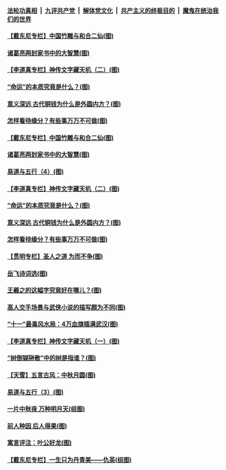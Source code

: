 

####  [法轮功真相](../../../../basic/blob/master/README.md?t=10081902) &nbsp;|&nbsp; [九评共产党](../../../../9ping.md/blob/master/README.md?t=10081902) &nbsp;|&nbsp; [解体党文化](../../../../jtdwh.md/blob/master/README.md?t=10081902)  &nbsp;|&nbsp; [共产主义的终极目的](../../../../gczydzjmd.md/blob/master/README.md?t=10081902) &nbsp;|&nbsp; [魔鬼在统治我们的世界](../../../../mgztzwmdsj.md/blob/master/README.md?t=10081902) 

#### [【戴东尼专栏】中国竹雕与和合二仙(图)](../pages/p7/942487.md?t=10081902) 

#### [诸葛亮两封家书中的大智慧(图)](../pages/p7/948381.md?t=10081902) 

#### [【李道真专栏】神传文字藏天机（二）(图)](../pages/p7/948165.md?t=10081902) 

#### [“命运”的本质究竟是什么？(图)](../pages/p7/948374.md?t=10081902) 

#### [意义深远 古代铜钱为什么是外圆内方？(图)](../pages/p7/948341.md?t=10081902) 

#### [怎样看待缘分？有些事万万不可做(图)](../pages/p7/948326.md?t=10081902) 

#### [【戴东尼专栏】中国竹雕与和合二仙(图)](../pages/p7/942487.md?t=10081902) 

#### [诸葛亮两封家书中的大智慧(图)](../pages/p7/948381.md?t=10081902) 

#### [易道与五行（4）(图)](../pages/p7/948370.md?t=10081902) 

#### [【李道真专栏】神传文字藏天机（二）(图)](../pages/p7/948165.md?t=10081902) 

#### [“命运”的本质究竟是什么？(图)](../pages/p7/948374.md?t=10081902) 

#### [意义深远 古代铜钱为什么是外圆内方？(图)](../pages/p7/948341.md?t=10081902) 

#### [怎样看待缘分？有些事万万不可做(图)](../pages/p7/948326.md?t=10081902) 

#### [【贯明专栏】圣人之道 为而不争(图)](../pages/p7/947873.md?t=10081902) 

#### [岳飞诗词选(图)](../pages/p7/948131.md?t=10081902) 

#### [王羲之的这幅字究竟好在哪儿？(图)](../pages/p7/948269.md?t=10081902) 

#### [高人交手场景与武侠小说的描写颇为不同(图)](../pages/p7/948092.md?t=10081902) 

#### [“十一”最毒风水局：4万血旗插满武汉(图)](../pages/p7/948181.md?t=10081902) 

#### [【李道真专栏】神传文字藏天机（一）(图)](../pages/p7/947879.md?t=10081902) 

#### [“树倒猢狲散”中的树是指谁？(图)](../pages/p7/948015.md?t=10081902) 

#### [【天雪】五言古风：中秋月圆(图)](../pages/p7/948163.md?t=10081902) 

#### [易道与五行（3）(图)](../pages/p7/947856.md?t=10081902) 

#### [一片中秋夜 万种明月天(组图)](../pages/p7/947294.md?t=10081902) 

#### [前人种因 后人得果(图)](../pages/p7/948022.md?t=10081902) 

#### [寓言评注：叶公好龙(图)](../pages/p7/948018.md?t=10081902) 

#### [【戴东尼专栏】一生只为丹青美——仇英(组图)](../pages/p7/944023.md?t=10081902) 

